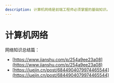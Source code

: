 ```yaml
---
description: 计算机网络是前端工程师必须掌握的基础知识。
---
```


# 计算机网络

网络知识总结篇：

* [https://www.jianshu.com/p/254a9ee23a08](https://www.jianshu.com/p/254a9ee23a08)
* [https://juejin.cn/post/6844904079974465544](https://juejin.cn/post/6844904079974465544)
